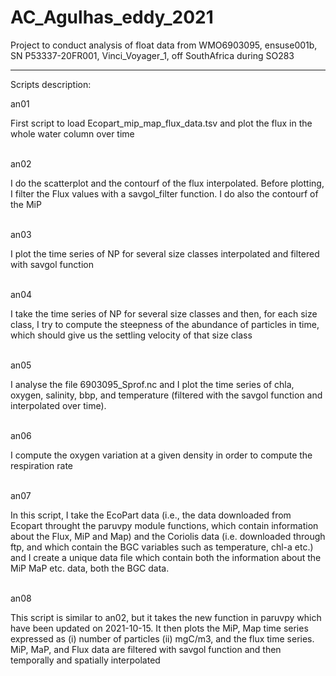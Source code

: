 # AC_Agulhas_eddy_2021
Project to conduct analysis of float data from WMO6903095, ensuse001b, SN P53337-20FR001, Vinci_Voyager_1, off SouthAfrica during SO283

----
Scripts description:

an01

First script to load Ecopart_mip_map_flux_data.tsv and plot the flux in the whole water column over time

\
an02

I do the scatterplot and the contourf of the flux interpolated. Before plotting, I filter the Flux values with a 
savgol_filter function. I do also the contourf of the MiP

\
an03

I plot the time series of NP for several size classes interpolated and filtered with savgol function

\
an04

I take the time series of NP for several size classes and then, for each size class, I try to compute
the steepness of the abundance of particles in time, which should give us the settling velocity of that size class

\
an05

I analyse the file 6903095_Sprof.nc and I plot the time series of chla, oxygen, salinity, bbp, and temperature
(filtered with the savgol function and interpolated over time).

\
an06

I compute the oxygen variation at a given density in order to compute the respiration rate

\
an07

In this script, I take the EcoPart data (i.e., the data downloaded from Ecopart throught the
paruvpy module functions, which contain information about the Flux, MiP and Map)
and the Coriolis data (i.e. downloaded through ftp, and which contain the BGC variables
such as temperature, chl-a etc.) and I create a unique data file which contain both the 
information about the MiP MaP etc. data, both the BGC data.

\
an08

This script is similar to an02, but it takes the new function in paruvpy which have been updated on 2021-10-15. It then 
plots the MiP, Map time series expressed as (i) number of particles (ii) mgC/m3, and the flux time series.
MiP, MaP, and Flux data are filtered with savgol function and then temporally and spatially interpolated